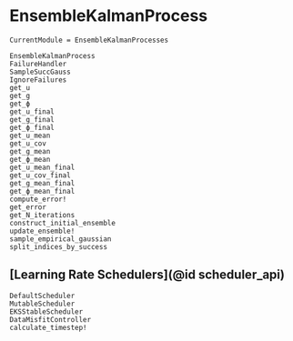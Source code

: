 # EnsembleKalmanProcess

```@meta
CurrentModule = EnsembleKalmanProcesses
```

```@docs
EnsembleKalmanProcess
FailureHandler
SampleSuccGauss
IgnoreFailures
get_u
get_g
get_ϕ
get_u_final
get_g_final
get_ϕ_final
get_u_mean
get_u_cov
get_g_mean
get_ϕ_mean
get_u_mean_final
get_u_cov_final
get_g_mean_final
get_ϕ_mean_final
compute_error!
get_error
get_N_iterations
construct_initial_ensemble
update_ensemble!
sample_empirical_gaussian
split_indices_by_success
```

## [Learning Rate Schedulers](@id scheduler_api)

```@docs
DefaultScheduler
MutableScheduler
EKSStableScheduler
DataMisfitController
calculate_timestep!
```


